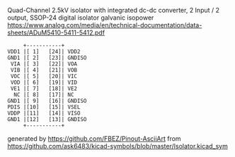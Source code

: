 Quad-Channel 2.5kV isolator with integrated dc-dc converter, 2 Input / 2 output, SSOP-24
digital isolator galvanic isopower
https://www.analog.com/media/en/technical-documentation/data-sheets/ADuM5410-5411-5412.pdf


	     +-----------+
	VDD1 |[ 1]   [24]| VDD2
	GND1 |[ 2]   [23]| GNDISO
	 VIA |[ 3]   [22]| VOA
	 VIB |[ 4]   [21]| VOB
	 VOC |[ 5]   [20]| VIC
	 VOD |[ 6]   [19]| VID
	 VE1 |[ 7]   [18]| VE2
	  NC |[ 8]   [17]| NC
	GND1 |[ 9]   [16]| GNDISO
	PDIS |[10]   [15]| VSEL
	VDDP |[11]   [14]| VISO
	GND1 |[12]   [13]| GNDISO
	     +-----------+


generated by https://github.com/FBEZ/Pinout-AsciiArt from https://github.com/ask6483/kicad-symbols/blob/master/Isolator.kicad_sym